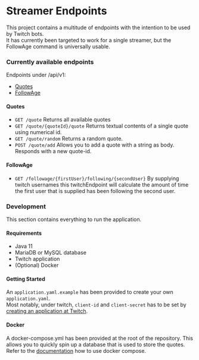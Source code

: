 # Streamer Endpoints
This project contains a multitude of endpoints with the intention to be used by Twitch bots.  
It has currently been targeted to work for a single streamer, but the FollowAge command is universally usable.

### Currently available endpoints
Endpoints under /api/v1:
* [Quotes](#Quotes)
* [FollowAge](#FollowAge)

#### Quotes
* `GET /quote`
Returns all available quotes
* `GET /quote/{quoteId}/quote`
Returns textual contents of a single quote using numerical id.
* `GET /quote/random`
Returns a random quote.
* `POST /quote/add`
Allows you to add a quote with a string as body. Responds with a new quote-id.

#### FollowAge
* `GET /followage/{firstUser}/following/{secondUser}`
By supplying twitch usernames this twitchEndpoint will calculate the amount of time 
the first user that is supplied has been following the second user.

### Development
This section contains everything to run the application.

#### Requirements
* Java 11
* MariaDB or MySQL database
* Twitch application
* (Optional) Docker

#### Getting Started
An `application.yaml.example` has been provided to create your own `application.yaml`.  
Most notably, under twitch, `client-id` and `client-secret` has to be set by [creating an application at Twitch](https://dev.twitch.tv/console/apps).  


#### Docker
A docker-compose.yml has been provided at the root of the repository.
This allows you to quickly spin up a database that is used to store the quotes.
Refer to the [documentation](https://docs.docker.com/compose/) how to use docker compose.
